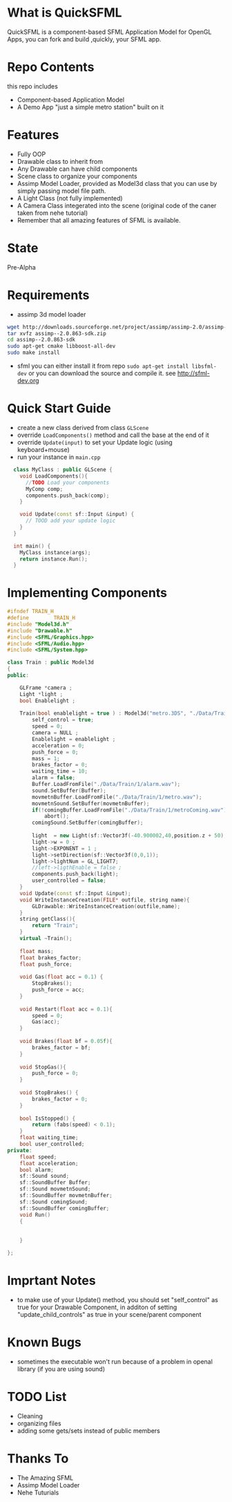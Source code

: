 What is QuickSFML
=================
QuickSFML is a component-based SFML Application Model for OpenGL Apps, you can fork and build ,quickly, your SFML app.

Repo Contents
=============
this repo includes 
- Component-based Application Model
- A Demo App "just a simple metro station" built on it

Features
========
- Fully OOP 
- Drawable class to inherit from
- Any Drawable can have child components
- Scene class to organize your components
- Assimp Model Loader, provided as Model3d class that you can use by simply passing model file path.
- A Light Class (not fully implemented)
- A Camera Class integerated into the scene (original code of the caner taken from nehe tutorial) 
- Remember that all amazing features of SFML is available.

State
=====
Pre-Alpha

Requirements
============

- assimp 3d model loader

```sh
wget http://downloads.sourceforge.net/project/assimp/assimp-2.0/assimp--2.0.863-sdk.zip?r=http%3A%2F%2Fassimp.sourceforge.net%2Fmain_downloads.html&ts=1337526195&use_mirror=garr
tar xvfz assimp--2.0.863-sdk.zip
cd assimp--2.0.863-sdk
sudo apt-get cmake libboost-all-dev
sudo make install
```

- sfml
you can either install it from repo `sudo apt-get install libsfml-dev` or you can download the source and compile it. see http://sfml-dev.org


Quick Start Guide
=================
- create a new class derived from class `GLScene`
- override `LoadComponents()` method and call the base at the end of it
- override `Update(input)` to set your Update logic (using keyboard+mouse)
- run your instance in `main.cpp`


```cpp
  class MyClass : public GLScene {
    void LoadComponents(){
      //TODO Load your components
      MyComp comp;
      components.push_back(comp);
    }

    void Update(const sf::Input &input) {
      // TOOD add your update logic
    }
  }
```

```cpp
  int main() {
    MyClass instance(args);
    return instance.Run();
  }
```

Implementing Components
========================
```cpp
#ifndef TRAIN_H
#define        TRAIN_H
#include "Model3d.h"
#include "Drawable.h"
#include <SFML/Graphics.hpp>
#include <SFML/Audio.hpp>
#include <SFML/System.hpp>

class Train : public Model3d
{
public:

    GLFrame *camera ;
    Light *light ;
    bool Enablelight ;
    
    Train(bool enablelight = true ) : Model3d("metro.3DS", "./Data/Train/1/") {
        self_control = true;
        speed = 0;
        camera = NULL ;
        Enablelight = enablelight ;
        acceleration = 0;
        push_force = 0;
        mass = 1;
        brakes_factor = 0;
        waiting_time = 10;
        alarm = false;
        Buffer.LoadFromFile("./Data/Train/1/alarm.wav");
        sound.SetBuffer(Buffer);    
        movmetnBuffer.LoadFromFile("./Data/Train/1/metro.wav");
        movmetnSound.SetBuffer(movmetnBuffer);       
        if(!comingBuffer.LoadFromFile("./Data/Train/1/metroComing.wav"))
            abort();
        comingSound.SetBuffer(comingBuffer);           
        
        light  = new Light(sf::Vector3f(-40.900002,40,position.z + 50),45,false);
        light->w = 0 ;
        light->EXPONENT = 1 ;
        light->setDirection(sf::Vector3f(0,0,1));
        light->lightNum = GL_LIGHT7;
        //left->ligthEnable = false ;
        components.push_back(light); 
        user_controlled = false;
    }
    void Update(const sf::Input &input);
    void WriteInstanceCreation(FILE* outfile, string name){
        GLDrawable::WriteInstanceCreation(outfile,name);
    }
    string getClass(){
        return "Train";
    }
    virtual ~Train();
    
    float mass;
    float brakes_factor;
    float push_force;
    
    void Gas(float acc = 0.1) {
        StopBrakes();
        push_force = acc;
    }
    
    void Restart(float acc = 0.1){
        speed = 0;
        Gas(acc);
    }
    
    void Brakes(float bf = 0.05f){
        brakes_factor = bf;
    }
    
    void StopGas(){
        push_force = 0;
    }
    
    void StopBrakes() {
        brakes_factor = 0;
    }
    
    bool IsStopped() {
        return (fabs(speed) < 0.1);
    }
    float waiting_time;
    bool user_controlled;
private:
    float speed;
    float acceleration;   
    bool alarm;
    sf::Sound sound;
    sf::SoundBuffer Buffer;
    sf::Sound movmetnSound;
    sf::SoundBuffer movmetnBuffer;
    sf::Sound comingSound;
    sf::SoundBuffer comingBuffer;
    void Run()
    {
        
     
    }

};
```

Imprtant Notes
==============
- to make use of your Update() method, you should set "self_control" as true for your Drawable Component, in additon of setting "update_child_controls" as true in your scene/parent component

Known Bugs
==========
- sometimes the executable won't run because of a problem in openal library (if you are using sound)

TODO List
=========
- Cleaning 
- organizing files
- adding some gets/sets instead of public members

Thanks To
=========
- The Amazing SFML
- Assimp Model Loader
- Nehe Tuturials
